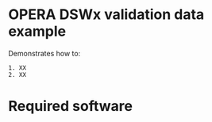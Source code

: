 # OPERA DSWx validation data example

Demonstrates how to:

    1. XX
    2. XX
  
# Required software
